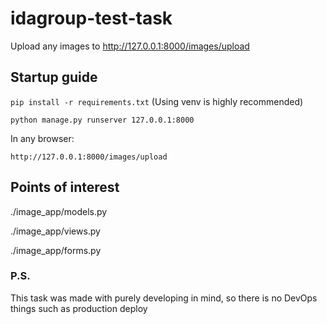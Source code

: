 # idagroup-test-task

Upload any images to http://127.0.0.1:8000/images/upload

## Startup guide

```pip install -r requirements.txt```
(Using venv is highly recommended)

```python manage.py runserver 127.0.0.1:8000```

In any browser:

```http://127.0.0.1:8000/images/upload```

## Points of interest

./image_app/models.py

./image_app/views.py

./image_app/forms.py

### P.S.

This task was made with purely developing in mind, so there is no DevOps things such as production deploy
